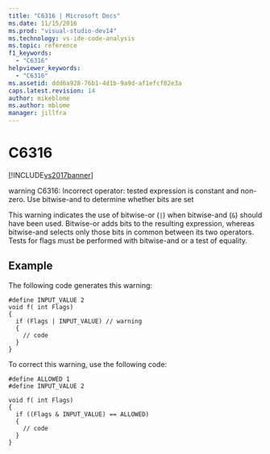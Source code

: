 ```yaml
---
title: "C6316 | Microsoft Docs"
ms.date: 11/15/2016
ms.prod: "visual-studio-dev14"
ms.technology: vs-ide-code-analysis
ms.topic: reference
f1_keywords: 
  - "C6316"
helpviewer_keywords: 
  - "C6316"
ms.assetid: ddd6a928-76b1-4d1b-9a9d-af1efcf02e3a
caps.latest.revision: 14
author: mikeblome
ms.author: mblome
manager: jillfra
---
```

# C6316
[!INCLUDE[vs2017banner](../includes/vs2017banner.md)]

warning C6316: Incorrect operator: tested expression is constant and non-zero. Use bitwise-and to determine whether bits are set  
  
 This warning indicates the use of bitwise-or (`|`) when bitwise-and (`&`) should have been used. Bitwise-or adds bits to the resulting expression, whereas bitwise-and selects only those bits in common between its two operators. Tests for flags must be performed with bitwise-and or a test of equality.  
  
## Example  
 The following code generates this warning:  
  
```  
#define INPUT_VALUE 2  
void f( int Flags)  
{  
  if (Flags | INPUT_VALUE) // warning  
  {  
    // code  
  }  
}  
```  
  
 To correct this warning, use the following code:  
  
```  
#define ALLOWED 1  
#define INPUT_VALUE 2  
  
void f( int Flags)  
{  
  if ((Flags & INPUT_VALUE) == ALLOWED)  
  {  
    // code  
  }  
}  
```
